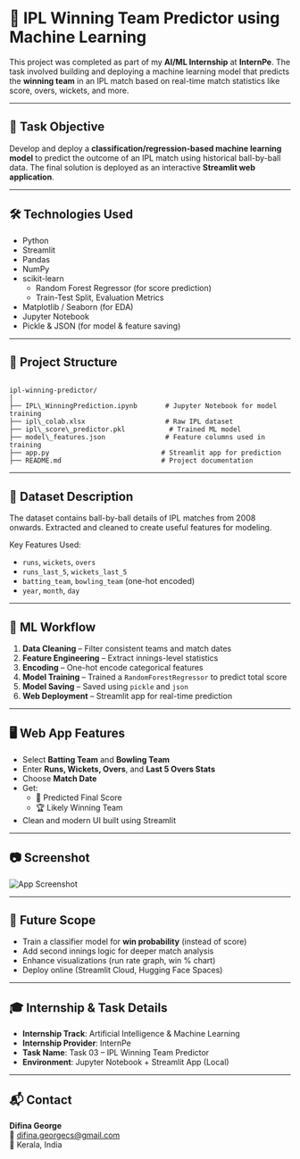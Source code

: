 
# 🏏 IPL Winning Team Predictor using Machine Learning

This project was completed as part of my **AI/ML Internship** at **InternPe**. The task involved building and deploying a machine learning model that predicts the **winning team** in an IPL match based on real-time match statistics like score, overs, wickets, and more.

---

## 📌 Task Objective

Develop and deploy a **classification/regression-based machine learning model** to predict the outcome of an IPL match using historical ball-by-ball data. The final solution is deployed as an interactive **Streamlit web application**.

---

## 🛠️ Technologies Used

- Python  
- Streamlit  
- Pandas  
- NumPy  
- scikit-learn  
  - Random Forest Regressor (for score prediction)  
  - Train-Test Split, Evaluation Metrics  
- Matplotlib / Seaborn (for EDA)  
- Jupyter Notebook  
- Pickle & JSON (for model & feature saving)

---

## 📁 Project Structure

```

ipl-winning-predictor/
│
├── IPL\_WinningPrediction.ipynb       # Jupyter Notebook for model training
├── ipl\_colab.xlsx                    # Raw IPL dataset
├── ipl\_score\_predictor.pkl           # Trained ML model
├── model\_features.json               # Feature columns used in training
├── app.py                            # Streamlit app for prediction
├── README.md                         # Project documentation

```

---

## 🏏 Dataset Description

The dataset contains ball-by-ball details of IPL matches from 2008 onwards. Extracted and cleaned to create useful features for modeling.

Key Features Used:

- `runs`, `wickets`, `overs`  
- `runs_last_5`, `wickets_last_5`  
- `batting_team`, `bowling_team` (one-hot encoded)  
- `year`, `month`, `day`  

---

## 🔄 ML Workflow

1. **Data Cleaning** – Filter consistent teams and match dates  
2. **Feature Engineering** – Extract innings-level statistics  
3. **Encoding** – One-hot encode categorical features  
4. **Model Training** – Trained a `RandomForestRegressor` to predict total score  
5. **Model Saving** – Saved using `pickle` and `json`  
6. **Web Deployment** – Streamlit app for real-time prediction

---

## 🖥️ Web App Features

- Select **Batting Team** and **Bowling Team**  
- Enter **Runs, Wickets, Overs**, and **Last 5 Overs Stats**  
- Choose **Match Date**  
- Get:
  - 🎯 Predicted Final Score  
  - 🏆 Likely Winning Team  
- Clean and modern UI built using Streamlit

---

## 📷 Screenshot

![App Screenshot](IPLWinningPredictor.png) <!-- Add your screenshot filename here -->

---

## 🔧 Future Scope

- Train a classifier model for **win probability** (instead of score)
- Add second innings logic for deeper match analysis  
- Enhance visualizations (run rate graph, win % chart)  
- Deploy online (Streamlit Cloud, Hugging Face Spaces)

---

## 🎓 Internship & Task Details

- **Internship Track**: Artificial Intelligence & Machine Learning  
- **Internship Provider**: InternPe  
- **Task Name**: Task 03 – IPL Winning Team Predictor  
- **Environment**: Jupyter Notebook + Streamlit App (Local)

---

## 📬 Contact

**Difina George**  
📧 difina.georgecs@gmail.com  
📍 Kerala, India


